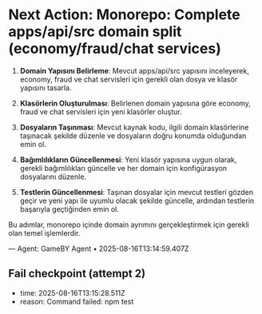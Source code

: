 # Next Action: Monorepo: Complete apps/api/src domain split (economy/fraud/chat services)

1. **Domain Yapısını Belirleme**: Mevcut apps/api/src yapısını inceleyerek, economy, fraud ve chat servisleri için gerekli olan dosya ve klasör yapısını tasarla.

2. **Klasörlerin Oluşturulması**: Belirlenen domain yapısına göre economy, fraud ve chat servisleri için yeni klasörler oluştur.

3. **Dosyaların Taşınması**: Mevcut kaynak kodu, ilgili domain klasörlerine taşınacak şekilde düzenle ve dosyaların doğru konumda olduğundan emin ol.

4. **Bağımlılıkların Güncellenmesi**: Yeni klasör yapısına uygun olarak, gerekli bağımlılıkları güncelle ve her domain için konfigürasyon dosyalarını düzenle.

5. **Testlerin Güncellenmesi**: Taşınan dosyalar için mevcut testleri gözden geçir ve yeni yapı ile uyumlu olacak şekilde güncelle, ardından testlerin başarıyla geçtiğinden emin ol. 

Bu adımlar, monorepo içinde domain ayrımını gerçekleştirmek için gerekli olan temel işlemlerdir.

— Agent: GameBY Agent • 2025-08-16T13:14:59.407Z


## Fail checkpoint (attempt 2)
- time: 2025-08-16T13:15:28.511Z
- reason: Command failed: npm test
